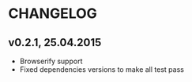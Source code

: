 # CHANGELOG

## v0.2.1, 25.04.2015

 * Browserify support
 * Fixed dependencies versions to make all test pass
